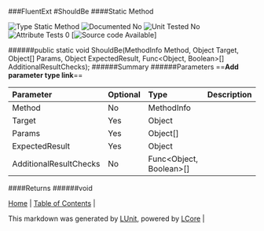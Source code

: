 ###FluentExt
#ShouldBe
####Static Method

![Type Static Method](http://b.repl.ca/v1/Type-Static%20Method-lightgrey.png) ![Documented No](http://b.repl.ca/v1/Documented-No-red.png) ![Unit Tested No](http://b.repl.ca/v1/Unit%20Tested-No-lightgrey.png) ![Attribute Tests 0](http://b.repl.ca/v1/Attribute%20Tests-0-lightgrey.png) [![Source code Available](http://b.repl.ca/v1/Source%20code-Available-red.png)]

######public static void ShouldBe(MethodInfo Method, Object Target, Object[] Params, Object ExpectedResult, Func<Object, Boolean>[] AdditionalResultChecks);
######Summary
######Parameters
==__Add parameter type link__==

Parameter | Optional | Type | Description
:---  | :---  | :---  | :--- 
Method | No | MethodInfo | 
Target | Yes | Object | 
Params | Yes | Object[] | 
ExpectedResult | Yes | Object | 
AdditionalResultChecks | No | Func<Object, Boolean>[] | 

####Returns
######void

[Home](../../README.md) | [Table of Contents](../../TableOfContents.md) | 


This markdown was generated by [LUnit](https://github.com/CodeSingularity/LUnit), powered by [LCore](https://github.com/CodeSingularity/LCore) | 

